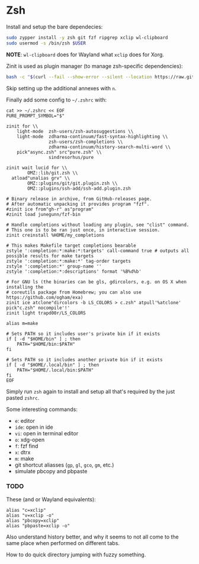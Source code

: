# Zsh

Install and setup the bare dependecies:

```bash
sudo zypper install -y zsh git fzf ripgrep xclip wl-clipboard
sudo usermod -s /bin/zsh $USER
```

**NOTE**: `wl-clipboard` does for Wayland what `xclip` does for Xorg.

Zinit is used as plugin manager (to manage zsh-specific dependencies):

```bash
bash -c "$(curl --fail --show-error --silent --location https://raw.githubusercontent.com/zdharma-continuum/zinit/HEAD/scripts/install.sh)"
```

Skip setting up the additional annexes with `n`.

Finally add some config to `~/.zshrc` with:

```
cat >> ~/.zshrc << EOF
PURE_PROMPT_SYMBOL="$"

zinit for \\
    light-mode  zsh-users/zsh-autosuggestions \\
    light-mode  zdharma-continuum/fast-syntax-highlighting \\
                zsh-users/zsh-completions \\
                zdharma-continuum/history-search-multi-word \\
    pick"async.zsh" src"pure.zsh" \\
                sindresorhus/pure

zinit wait lucid for \\
        OMZ::lib/git.zsh \\
  atload"unalias grv" \\
        OMZ::plugins/git/git.plugin.zsh \\
        OMZ::plugins/ssh-add/ssh-add.plugin.zsh

# Binary release in archive, from GitHub-releases page.
# After automatic unpacking it provides program "fzf".
#zinit ice from"gh-r" as"program"
#zinit load junegunn/fzf-bin

# Handle completions without loading any plugin, see "clist" command.
# This one is to be ran just once, in interactive session.
zinit creinstall %HOME/my_completions

# This makes Makefile target completions bearable
zstyle ':completion:*:make:*:targets' call-command true # outputs all possible results for make targets
zstyle ':completion:*:make:*' tag-order targets
zstyle ':completion:*' group-name ''
zstyle ':completion:*:descriptions' format '%B%d%b'

# For GNU ls (the binaries can be gls, gdircolors, e.g. on OS X when installing the
# coreutils package from Homebrew; you can also use https://github.com/ogham/exa)
zinit ice atclone"dircolors -b LS_COLORS > c.zsh" atpull'%atclone' pick"c.zsh" nocompile'!'
zinit light trapd00r/LS_COLORS

alias m=make

# Sets PATH so it includes user's private bin if it exists
if [ -d "$HOME/bin" ] ; then
    PATH="$HOME/bin:$PATH"
fi

# Sets PATH so it includes another private bin if it exists
if [ -d "$HOME/.local/bin" ] ; then
    PATH="$HOME/.local/bin:$PATH"
fi
EOF
```

Simply run `zsh` again to install and setup all that's required by the just pasted `zshrc`.

Some interesting commands:

* `e`: editor
* `ide`: open in ide
* `vi`: open in terminal editor
* `o`: xdg-open
* `f`: fzf find
* `x`: dtrx
* `m`: make
* git shortcut aliasses (`gp`, `gl`, `gco`, `gm`, etc.)
* simulate pbcopy and pbpaste


### TODO

These (and or Wayland equivalents):

```
alias "c=xclip"
alias "v=xclip -o"
alias "pbcopy=xclip"
alias "pbpaste=xclip -o"
```

Also understand history better, and why it seems to not all come to the same place when performed on different tabs.

How to do quick directory jumping with fuzzy something.
